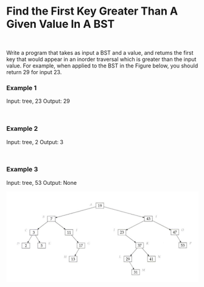 # Find the First Key Greater Than A Given Value In A BST

<br>

Write a program that takes as input a BST and a value, and retums the first key that would appear in an inorder traversal which is greater than the input value. 
For example, when applied to the BST in the Figure below, you should return 29 for input 23.

### Example 1
Input: tree, 23
Output: 29

<br>

### Example 2
Input: tree, 2
Output: 3

<br>

### Example 3
Input: tree, 53
Output: None

![Binary Search Tree](../../../assets/bst.png)